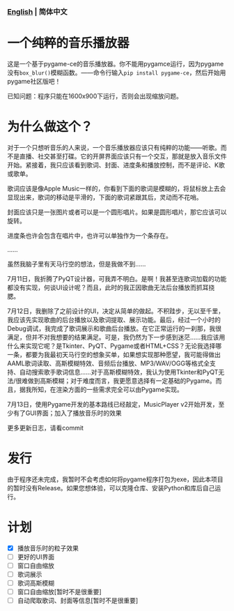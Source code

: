 ### [English](/readme.md) | 简体中文

# 一个纯粹的音乐播放器

这是一个基于pygame-ce的音乐播放器。你不能用pygamce运行，因为pygame没有`box_blur()`模糊函数。——命令行输入`pip install pygame-ce`，然后开始用pygame社区版吧！

已知问题：程序只能在1600x900下运行，否则会出现缩放问题。

# 为什么做这个？

对于一个只想听音乐的人来说，一个音乐播放器应该只有纯粹的功能——听歌。而不是直播、社交甚至打碟。它的开屏界面应该只有一个交互，那就是放入音乐文件开始。紧接着，我只应该看到歌词、封面、进度条和播放控制，而不是评论、K歌或歌单。

歌词应该是像Apple Music一样的，你看到下面的歌词是模糊的，将鼠标放上去会显现出来，歌词的移动是平滑的，下面的歌词紧跟其后，灵动而不花哨。

封面应该只是一张图片或者可以是一个圆形唱片。如果是圆形唱片，那它应该可以旋转。

进度条也许会包含在唱片中，也许可以单独作为一个条存在。

……

虽然我脑子里有天马行空的想法，但是我做不到……

7月11日，我折腾了PyQT设计器，可我弄不明白。是啊！我甚至连歌词加载的功能都没有实现，何谈UI设计呢？而且，此时的我正因歌曲无法后台播放而抓耳挠腮。

7月12日，我删除了之前设计的UI，决定从简单的做起。不积跬步，无以至千里，我应该先实现歌曲的后台播放以及歌词提取、展示功能。最后，经过一个小时的Debug调试，我完成了歌词展示和歌曲后台播放。在它正常运行的一刹那，我很满足，但并不对我想要的结果满足。可是，我仍然为下一步感到迷茫……我应该用什么来实现它呢？是Tkinter、PyQT、Pygame或者HTML+CSS？无论我选择哪一条，都要为我最初天马行空的想象买单，如果想实现那种愿望，我可能得做出AAML歌词读取、高斯模糊特效、音频后台播放、MP3/WAV/OGG等格式全支持、自动搜索歌手歌词信息……对于高斯模糊特效，我认为使用Tkinter和PyQT无法/很难做到高斯模糊；对于难度而言，我更愿意选择有一定基础的Pygame。而且，据我所知，在渲染方面的一些需求完全可以由Pygame实现。

7月13日，使用Pygame开发的基本路线已经敲定，MusicPlayer v2开始开发，至少有了GUI界面；加入了播放音乐时的效果

更多更新日志，请看commit

# 发行

由于程序还未完成，我暂时不会考虑如何将pygame程序打包为exe，因此本项目的暂时没有Release。如果您想体验，可以克隆仓库、安装Python和库后自己运行。

# 计划

 - [X] 播放音乐时的粒子效果
 - [ ] 更好的UI界面
 - [ ] 窗口自由缩放
 - [ ] 歌词展示
 - [ ] 歌词高斯模糊
 - [ ] 窗口自由缩放[暂时不是很重要]
 - [ ] 自动爬取歌词、封面等信息[暂时不是很重要]